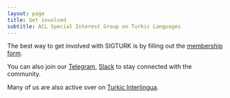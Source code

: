 ```yaml
---
layout: page
title: Get involved
subtitle: ACL Special Interest Group on Turkic Languages
---
```


The best way to get involved with SIGTURK is by filling out the [membership form](https://forms.gle/JTdGeGeGRKXEw1xh6).

You can also join our [Telegram](/#), [Slack](/#) to stay connected with the community.

Many of us are also active over on [Turkic Interlingua](https://turkic-interlingua.org).
